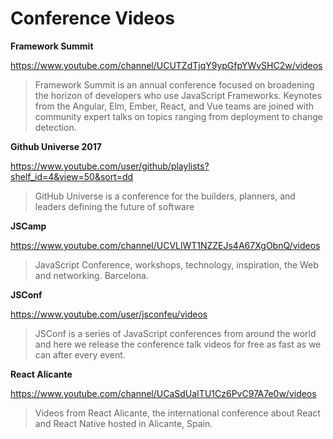 # Conference Videos

**Framework Summit**

https://www.youtube.com/channel/UCUTZdTjqY9ypGfpYWvSHC2w/videos

> Framework Summit is an annual conference focused on broadening the horizon of developers who use JavaScript Frameworks. Keynotes from the Angular, Elm, Ember, React, and Vue teams are joined with community expert talks on topics ranging from deployment to change detection.

**Github Universe 2017**

https://www.youtube.com/user/github/playlists?shelf_id=4&view=50&sort=dd

> GitHub Universe is a conference for the builders, planners, and leaders defining the future of software

**JSCamp**

https://www.youtube.com/channel/UCVLlWT1NZZEJs4A67XgObnQ/videos

> JavaScript Conference, workshops, technology, inspiration, the Web and networking. Barcelona.

**JSConf**

https://www.youtube.com/user/jsconfeu/videos

> JSConf is a series of JavaScript conferences from around the world and here we release the conference talk videos for free as fast as we can after every event.

**React Alicante**

https://www.youtube.com/channel/UCaSdUaITU1Cz6PvC97A7e0w/videos

> Videos from React Alicante, the international conference about React and React Native hosted in Alicante, Spain.
